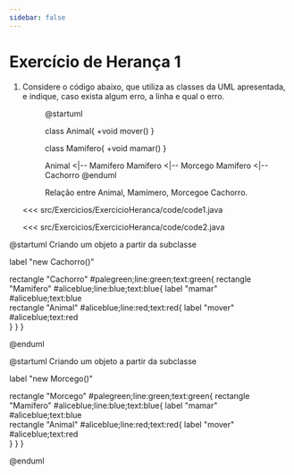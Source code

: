 ```yaml
---
sidebar: false
---
```


# Exercício de Herança 1

1. Considere o código abaixo, que utiliza as classes da UML apresentada, e indique, caso exista algum erro, a linha e qual o erro.

    <figure>

    @startuml

    class Animal{
        +void mover()
    }

    class Mamifero{
        +void mamar()
    }

    Animal <|-- Mamifero
    Mamifero <|-- Morcego
    Mamifero <|-- Cachorro
    @enduml

    <figcaption>Relação entre Animal, Mamímero, Morcegoe Cachorro.</figcaption>
    </figure>

    
    <<< src/Exercicios/ExercicioHeranca/code/code1.java
    
    <<< src/Exercicios/ExercicioHeranca/code/code2.java



@startuml Criando um objeto a partir da subclasse

label "new Cachorro()"

rectangle "Cachorro" #palegreen;line:green;text:green{
    rectangle "Mamifero" #aliceblue;line:blue;text:blue{
        label "mamar" #aliceblue;text:blue   
        rectangle "Animal" #aliceblue;line:red;text:red{
            label "mover" #aliceblue;text:red   
        }
    }
} 

@enduml

@startuml Criando um objeto a partir da subclasse

label "new Morcego()"

rectangle "Morcego" #palegreen;line:green;text:green{
    rectangle "Mamifero" #aliceblue;line:blue;text:blue{
        label "mamar" #aliceblue;text:blue   
        rectangle "Animal" #aliceblue;line:red;text:red{
            label "mover" #aliceblue;text:red   
        }
    }
} 

@enduml


